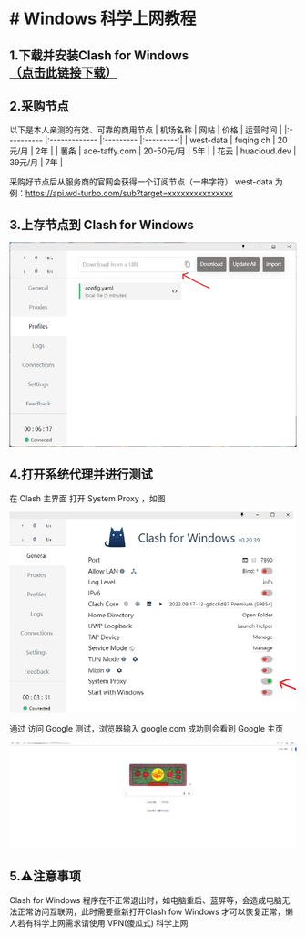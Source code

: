 # # Windows 科学上网教程



## 1.下载并安装Clash for Windows [（点击此链接下载）](https://github.com/Angelagoodboy/kexueshangwang/releases)



## 2.采购节点



以下是本人亲测的有效、可靠的商用节点
| 机场名称    | 网站            | 价格       | 运营时间   |
|:---------- |:-------------  |:---------  |:---------:|
| west-data  | fuqing.ch      | 20元/月    | 2年       |
| 薯条        | ace-taffy.com  | 20-50元/月 | 5年       |
| 花云        | huacloud.dev   | 39元/月    | 7年       |

采购好节点后从服务商的官网会获得一个订阅节点（一串字符）
west-data 为例：https://api.wd-turbo.com/sub?target=xxxxxxxxxxxxxxx




## 3.上存节点到 Clash for Windows 

![](https://github.com/Angelagoodboy/kexueshangwang/blob/main/images/%E5%B1%8F%E5%B9%95%E6%88%AA%E5%9B%BE%202025-10-06%20001523.png)

## 4.打开系统代理并进行测试
在 Clash 主界面 打开 System Proxy ，如图  

![](https://github.com/Angelagoodboy/kexueshangwang/blob/main/images/%E5%B1%8F%E5%B9%95%E6%88%AA%E5%9B%BE%202025-10-06%20001238.png)

通过 访问 Google 测试，浏览器输入 google.com 成功则会看到 Google 主页

![](https://github.com/Angelagoodboy/kexueshangwang/blob/main/images/%E5%B1%8F%E5%B9%95%E6%88%AA%E5%9B%BE%202025-10-06%20002408.png)



## 5.⚠️注意事项



Clash for Windows 程序在不正常退出时，如电脑重启、蓝屏等，会造成电脑无法正常访问互联网，此时需要重新打开Clash fow Windows 才可以恢复正常，懒人若有科学上网需求请使用 VPN(傻瓜式) 科学上网



